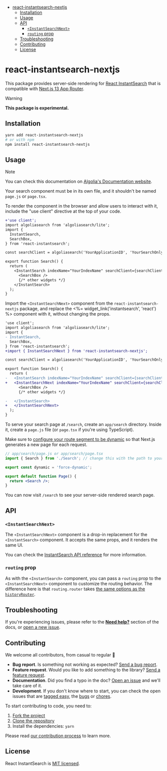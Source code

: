 <!-- START doctoc generated TOC please keep comment here to allow auto update -->
<!-- DON'T EDIT THIS SECTION, INSTEAD RE-RUN doctoc TO UPDATE -->


- [react-instantsearch-nextjs](#react-instantsearch-nextjs)
  - [Installation](#installation)
  - [Usage](#usage)
  - [API](#api)
    - [`<InstantSearchNext>`](#instantsearchnext)
    - [`routing` prop](#routing-prop)
  - [Troubleshooting](#troubleshooting)
  - [Contributing](#contributing)
  - [License](#license)

<!-- END doctoc generated TOC please keep comment here to allow auto update -->

# react-instantsearch-nextjs

This package provides server-side rendering for [React InstantSearch](https://www.algolia.com/doc/guides/building-search-ui/what-is-instantsearch/react/) that is compatible with [Next.js 13 App Router](https://nextjs.org/docs/app).

> [!WARNING]
> **This package is experimental.**

## Installation

```sh
yarn add react-instantsearch-nextjs
# or with npm
npm install react-instantsearch-nextjs
```

## Usage

> [!NOTE]
> You can check this documentation on [Algolia's Documentation website](https://www.algolia.com/doc/guides/building-search-ui/going-further/server-side-rendering/react/#app-router-experimental).

Your search component must be in its own file, and it shouldn't be named `page.js` or `page.tsx`.

To render the component in the browser and allow users to interact with it, include the "use client" directive at the top of your code.

```diff
+'use client';
import algoliasearch from 'algoliasearch/lite';
import {
  InstantSearch,
  SearchBox,
} from 'react-instantsearch';

const searchClient = algoliasearch('YourApplicationID', 'YourSearchOnlyAPIKey');

export function Search() {
  return (
    <InstantSearch indexName="YourIndexName" searchClient={searchClient}>
      <SearchBox />
      {/* other widgets */}
    </InstantSearch>
  );
}
```

Import the `<InstantSearchNext>` component from the `react-instantsearch-nextjs` package, and replace the <%= widget_link('instantsearch', 'react') %> component with it, without changing the props.


```diff
'use client';
import algoliasearch from 'algoliasearch/lite';
import {
- InstantSearch,
  SearchBox,
} from 'react-instantsearch';
+import { InstantSearchNext } from 'react-instantsearch-nextjs';

const searchClient = algoliasearch('YourApplicationID', 'YourSearchOnlyAPIKey');

export function Search() {
  return (
-   <InstantSearch indexName="YourIndexName" searchClient={searchClient}>
+   <InstantSearchNext indexName="YourIndexName" searchClient={searchClient}>
      <SearchBox />
      {/* other widgets */}

-   </InstantSearch>
+   </InstantSearchNext>
  );
}
```

To serve your search page at `/search`, create an `app/search` directory. Inside it, create a `page.js` file (or `page.tsx` if you're using TypeScript).

Make sure to [configure your route segment to be dynamic](https://nextjs.org/docs/app/api-reference/file-conventions/route-segment-config#dynamic) so that Next.js generates a new page for each request.

```jsx
// app/search/page.js or app/search/page.tsx
import { Search } from './Search'; // change this with the path to your <Search> component

export const dynamic = 'force-dynamic';

export default function Page() {
  return <Search />;
}
```

You can now visit `/search` to see your server-side rendered search page.

## API

### `<InstantSearchNext>`

The `<InstantSearchNext>` component is a drop-in replacement for the `<InstantSearch>` component. It accepts the same props, and it renders the same UI.

You can check the [InstantSearch API reference](https://www.algolia.com/doc/api-reference/widgets/instantsearch/react/) for more information.

### `routing` prop

As with the `<InstantSearch>` component, you can pass a `routing` prop to the `<InstantSearchNext>` component to customize the routing behavior. The difference here is that `routing.router` takes [the same options as the `historyRouter`](https://www.algolia.com/doc/api-reference/widgets/history-router/react/).

## Troubleshooting

If you're experiencing issues, please refer to the [**Need help?**](https://algolia.com/doc/guides/building-search-ui/what-is-instantsearch/react/#need-help) section of the docs, or [open a new issue](https://github.com/algolia/instantsearch.js/issues/new?assignees=&labels=triage&template=BUG_REPORT.yml).

## Contributing

We welcome all contributors, from casual to regular 💙

- **Bug report**. Is something not working as expected? [Send a bug report][contributing-bugreport].
- **Feature request**. Would you like to add something to the library? [Send a feature request][contributing-featurerequest].
- **Documentation**. Did you find a typo in the doc? [Open an issue][contributing-newissue] and we'll take care of it.
- **Development**. If you don't know where to start, you can check the open issues that are [tagged easy][contributing-label-easy], the [bugs][contributing-label-bug] or [chores][contributing-label-chore].

To start contributing to code, you need to:

1.  [Fork the project](https://help.github.com/articles/fork-a-repo/)
1.  [Clone the repository](https://help.github.com/articles/cloning-a-repository/)
1.  Install the dependencies: `yarn`

Please read [our contribution process](https://github.com/algolia/instantsearch/blob/master/CONTRIBUTING.md) to learn more.

## License

React InstantSearch is [MIT licensed](../../LICENSE).

<!-- Links -->

[contributing-bugreport]: https://github.com/algolia/instantsearch/issues/new?template=BUG_REPORT.yml&labels=triage,Library%3A%20React+InstantSearch
[contributing-featurerequest]: https://github.com/algolia/instantsearch/discussions/new?category=ideas&labels=triage,Library%3A%20React+InstantSearch&title=Feature%20request%3A%20
[contributing-newissue]: https://github.com/algolia/instantsearch/issues/new?labels=triage,Library%3A%20React+InstantSearch
[contributing-label-easy]: https://github.com/algolia/instantsearch/issues?q=is%3Aopen+is%3Aissue+label%3A%22Difficulty%3A+Easy%22+label%3A%22Library%3A%20React+InstantSearch%22
[contributing-label-bug]: https://github.com/algolia/instantsearch/issues?q=is%3Aissue+is%3Aopen+label%3A%22Type%3A+Bug%22+label%3A%22Library%3A%20React+InstantSearch%22
[contributing-label-chore]: https://github.com/algolia/instantsearch/issues?q=is%3Aissue+is%3Aopen+label%3A%22Type%3A+Chore%22+label%3A%22Library%3A%20React+InstantSearch%22
